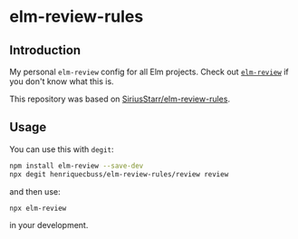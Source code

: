 # elm-review-rules

## Introduction

My personal `elm-review` config for all Elm projects. Check out [`elm-review`](https://package.elm-lang.org/packages/jfmengels/elm-review/latest/) if you don't know what this is.

This repository was based on [SiriusStarr/elm-review-rules](https://github.com/SiriusStarr/elm-review-rules).

## Usage

You can use this with `degit`:

```bash
npm install elm-review --save-dev
npx degit henriquecbuss/elm-review-rules/review review
```

and then use:

```bash
npx elm-review
```

in your development.
